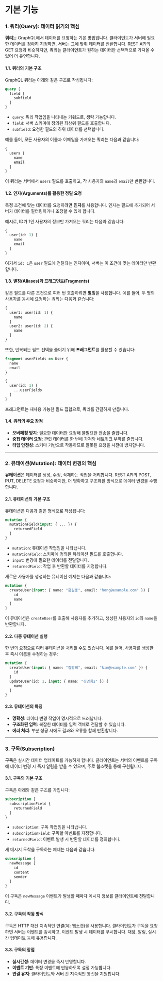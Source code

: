 # 기본 기능

### 1. 쿼리(Query): 데이터 읽기의 핵심

**쿼리**는 GraphQL에서 데이터를 요청하는 기본 방법입니다. 클라이언트가 서버에 필요한 데이터를 정확히 지정하면, 서버는 그에 맞춰 데이터를 반환합니다. REST API의 GET 요청과 비슷하지만, 쿼리는 클라이언트가 원하는 데이터만 선택적으로 가져올 수 있어 더 유연합니다.

#### 1.1. 쿼리의 기본 구조

GraphQL 쿼리는 아래와 같은 구조로 작성됩니다:

```graphql
query {
  field {
    subfield
  }
}
```

* `query`: 쿼리 작업임을 나타내는 키워드로, 생략 가능합니다.
* `field`: 서버 스키마에 정의된 최상위 필드를 호출합니다.
* `subfield`: 요청한 필드의 하위 데이터를 선택합니다.

예를 들어, 모든 사용자의 이름과 이메일을 가져오는 쿼리는 다음과 같습니다:

```graphql
{
  users {
    name
    email
  }
}
```

이 쿼리는 서버에서 `users` 필드를 호출하고, 각 사용자의 `name`과 `email`만 반환합니다.

#### 1.2. 인자(Arguments)를 활용한 정밀 요청

특정 조건에 맞는 데이터를 요청하려면 **인자**를 사용합니다. 인자는 필드에 추가되어 서버가 데이터를 필터링하거나 조정할 수 있게 합니다.

예시로, ID가 1인 사용자의 정보만 가져오는 쿼리는 다음과 같습니다:

```graphql
{
  user(id: 1) {
    name
    email
  }
}
```

여기서 `id: 1`은 `user` 필드에 전달되는 인자이며, 서버는 이 조건에 맞는 데이터만 반환합니다.

#### 1.3. 별칭(Aliases)과 프래그먼트(Fragments)

같은 필드를 다른 조건으로 여러 번 호출하려면 **별칭**을 사용합니다. 예를 들어, 두 명의 사용자를 동시에 요청하는 쿼리는 다음과 같습니다:

```graphql
{
  user1: user(id: 1) {
    name
  }
  user2: user(id: 2) {
    name
  }
}
```

또한, 반복되는 필드 선택을 줄이기 위해 **프래그먼트**를 활용할 수 있습니다:

```graphql
fragment userFields on User {
  name
  email
}

{
  user(id: 1) {
    ...userFields
  }
}
```

프래그먼트는 재사용 가능한 필드 집합으로, 쿼리를 간결하게 만듭니다.

#### 1.4. 쿼리의 주요 장점

* **오버페칭 방지**: 필요한 데이터만 요청해 불필요한 전송을 줄입니다.
* **중첩 데이터 요청**: 관련 데이터를 한 번에 가져와 네트워크 부하를 줄입니다.
* **타입 안전성**: 스키마 기반으로 작동하므로 잘못된 요청을 사전에 방지합니다.

***

### 2. 뮤테이션(Mutation): 데이터 변경의 핵심

**뮤테이션**은 데이터를 생성, 수정, 삭제하는 작업을 처리합니다. REST API의 POST, PUT, DELETE 요청과 비슷하지만, 더 명확하고 구조화된 방식으로 데이터 변경을 수행합니다.

#### 2.1. 뮤테이션의 기본 구조

뮤테이션은 다음과 같은 형식으로 작성됩니다:

```graphql
mutation {
  mutationField(input: { ... }) {
    returnedField
  }
}
```

* `mutation`: 뮤테이션 작업임을 나타냅니다.
* `mutationField`: 스키마에 정의된 뮤테이션 필드를 호출합니다.
* `input`: 변경에 필요한 데이터를 전달합니다.
* `returnedField`: 작업 후 반환할 데이터를 지정합니다.

새로운 사용자를 생성하는 뮤테이션 예제는 다음과 같습니다:

```graphql
mutation {
  createUser(input: { name: "홍길동", email: "hong@example.com" }) {
    id
    name
  }
}
```

이 뮤테이션은 `createUser`를 호출해 사용자를 추가하고, 생성된 사용자의 `id`와 `name`을 반환합니다.

#### 2.2. 다중 뮤테이션 실행

한 번의 요청으로 여러 뮤테이션을 처리할 수도 있습니다. 예를 들어, 사용자를 생성한 후 즉시 이름을 수정하는 경우:

```graphql
mutation {
  createUser(input: { name: "김영희", email: "kim@example.com" }) {
    id
  }
  updateUser(id: 1, input: { name: "김영희2" }) {
    name
  }
}
```

#### 2.3. 뮤테이션의 특징

* **명확성**: 데이터 변경 작업이 명시적으로 드러납니다.
* **구조화된 입력**: 복잡한 데이터를 입력 객체로 전달할 수 있습니다.
* **에러 처리**: 부분 성공 시에도 결과와 오류를 함께 반환합니다.

***

### 3. 구독(Subscription)

**구독**은 실시간 데이터 업데이트를 가능하게 합니다. 클라이언트는 서버의 이벤트를 구독해 데이터 변경 시 즉시 알림을 받을 수 있으며, 주로 웹소켓을 통해 구현됩니다.

#### 3.1. 구독의 기본 구조

구독은 아래와 같은 구조를 가집니다:

```graphql
subscription {
  subscriptionField {
    returnedField
  }
}
```

* `subscription`: 구독 작업임을 나타냅니다.
* `subscriptionField`: 구독할 이벤트를 지정합니다.
* `returnedField`: 이벤트 발생 시 반환할 데이터를 정의합니다.

새 메시지 도착을 구독하는 예제는 다음과 같습니다:

```graphql
subscription {
  newMessage {
    id
    content
    sender
  }
}
```

이 구독은 `newMessage` 이벤트가 발생할 때마다 메시지 정보를 클라이언트에 전달합니다.

#### 3.2. 구독의 작동 방식

구독은 HTTP 대신 지속적인 연결(예: 웹소켓)을 사용합니다. 클라이언트가 구독을 요청하면 서버는 이벤트를 감시하고, 이벤트 발생 시 데이터를 푸시합니다. 채팅, 알림, 실시간 업데이트 등에 유용합니다.

#### 3.3. 구독의 장점

* **실시간성**: 데이터 변경을 즉시 반영합니다.
* **이벤트 기반**: 특정 이벤트에 반응하도록 설정 가능합니다.
* **연결 유지**: 클라이언트와 서버 간 지속적인 통신을 지원합니다.
